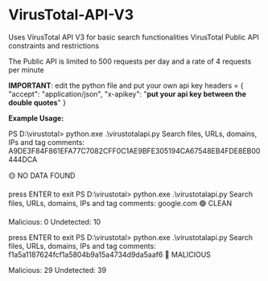 # VirusTotal-API-V3
Uses VirusTotal API V3 for basic search functionalities
VirusTotal Public API constraints and restrictions

The Public API is limited to 500 requests per day and a rate of 4 requests per minute

**IMPORTANT**: edit the python file and put your own api key
headers = {
    "accept": "application/json",
    "x-apikey": "**put your api key between the double quotes**"
}

**Example Usage:**

PS D:\virustotal> python.exe .\virustotalapi.py
Search files, URLs, domains, IPs and tag comments:
A9DE3F84F861EFA77C7082CFF0C1AE9BFE305194CA67548EB4FDE8EB00444DCA

🟡 NO DATA FOUND

 press ENTER to exit
PS D:\virustotal> python.exe .\virustotalapi.py
Search files, URLs, domains, IPs and tag comments:
google.com
🟢 CLEAN

Malicious:  0
Undetected:  10

 press ENTER to exit
PS D:\virustotal> python.exe .\virustotalapi.py
Search files, URLs, domains, IPs and tag comments:
f1a5a1187624fcf1a5804b9a15a4734d9da5aaf6
🔴 MALICIOUS

Malicious:  29
Undetected:  39
